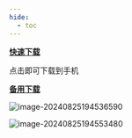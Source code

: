 ```yaml
---
hide:
  - toc
---
```


**[快速下载](https://img-cloud.zhoujie218.top/zbds/zbds.apk)**

点击即可下载到手机

[**备用下载**](https://zbds.lanzoui.com/b0b2kul6b)

![image-20240825194536590](https://img-cloud.zhoujie218.top/2024/08/25/66cb19632c041.png)

![image-20240825194553480](https://img-cloud.zhoujie218.top/2024/08/25/66cb19757f1e4.png)